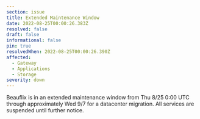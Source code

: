 ```yaml
---
section: issue
title: Extended Maintenance Window
date: 2022-08-25T00:00:26.383Z
resolved: false
draft: false
informational: false
pin: true
resolvedWhen: 2022-08-25T00:00:26.390Z
affected:
  - Gateway
  - Applications
  - Storage
severity: down
---
```

Beauflix is in an extended maintenance window from Thu 8/25 0:00 UTC through approximately Wed 9/7 for a datacenter migration. All services are suspended until further notice.